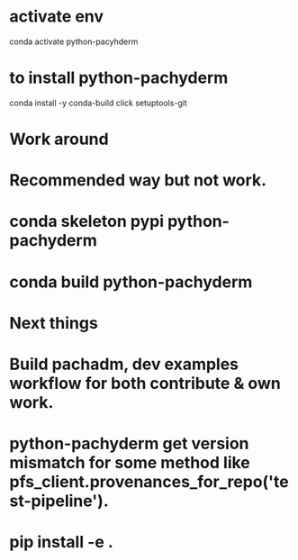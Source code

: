
# activate env
conda activate python-pacyhderm

# to install python-pachyderm
conda install -y conda-build click setuptools-git


# Work around
<!-- - pip:
  - "--editable=git+https://github.com/pachyderm/python-pachyderm.git@faaea725837a2deecfe99b28d65dd98342c9e939#egg=python-pachyderm-master" -->

# Recommended way but not work.
# conda skeleton pypi python-pachyderm
# conda build python-pachyderm

# Next things
# Build pachadm, dev examples workflow for both contribute & own work.
# python-pachyderm get version mismatch for some method like pfs_client.provenances_for_repo('test-pipeline').

# pip install -e .


<!-- 2019-05-28T09:45:32Z INFO pps.API.CreatePipeline {"request":{"pipeline":{"name":"test-pipeline"}}} []
2019-05-28T09:45:32Z INFO pps.API.call64 {"duration":0.000026444,"request":{"pipeline":{"name":"test-pipeline"},"salt":"5a738ec86ad04489bd2e25d97bb2e716"},"response":null} []
panic: runtime error: invalid memory address or nil pointer dereference
[signal SIGSEGV: segmentation violation code=0x1 addr=0x8 pc=0x1ce205d] -->
